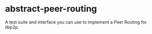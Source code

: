 # abstract-peer-routing
A test suite and interface you can use to implement a Peer Routing for libp2p.
